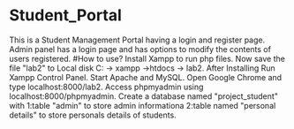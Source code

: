 # Student_Portal
This is a Student Management Portal having a login and register page.
Admin panel has a login page and has options to modify the contents of users registered.
#How to use?
Install Xampp to run php files.
Now save the file "lab2" to Local disk C: -> xampp ->htdocs -> lab2.
After Installing Run Xampp Control Panel.
Start Apache and MySQL.
Open Google Chrome and type localhost:8000/lab2.
Access phpmyadmin using localhost:8000/phpmyadmin.
Create a database named "project_student" with 
1:table "admin" to store admin informationa
2:table named "personal details" to store personals details of students.

